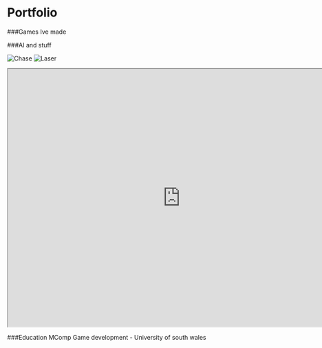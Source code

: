# Portfolio

###Games Ive made

###AI and stuff

![Chase](https://github.com/user-attachments/assets/2cc60ba2-baf7-4115-9c97-194cba68e14b)
![Laser](https://github.com/user-attachments/assets/9ebaee11-d3f5-446f-bf10-162e0fe512f6)

<iframe src = "https://uncleanerwheat7-barrenvalley.github.io/Builds/KartRace/" width = "800" height = "600"></iframe>

###Education
MComp Game development - University of south wales
